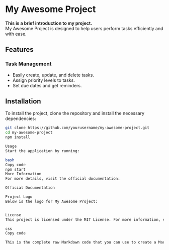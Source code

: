 # My Awesome Project

**This is a brief introduction to my project.**  
My Awesome Project is designed to help users perform tasks efficiently and with ease.

## Features

### Task Management

- Easily create, update, and delete tasks.
- Assign priority levels to tasks.
- Set due dates and get reminders.

## Installation

To install the project, clone the repository and install the necessary dependencies:

```bash
git clone https://github.com/yourusername/my-awesome-project.git
cd my-awesome-project
npm install

Usage
Start the application by running:

bash
Copy code
npm start
More Information
For more details, visit the official documentation:

Official Documentation

Project Logo
Below is the logo for My Awesome Project:


License
This project is licensed under the MIT License. For more information, see the LICENSE file.

css
Copy code

This is the complete raw Markdown code that you can use to create a Markdown file.
